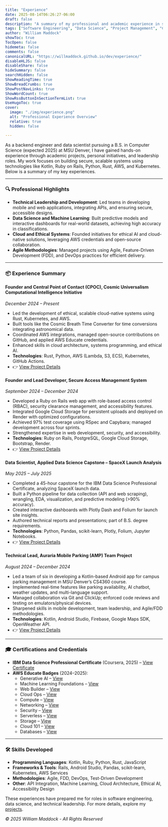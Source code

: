 ```yaml
---
title: "Experience"
date: 2025-08-14T06:26:27-06:00
draft: false
description: "A summary of my professional and academic experience in software development, data science, and leadership."
tags: ["Software Engineering", "Data Science", "Project Management", "Cloud Computing"]
author: "William Maddock"
showToc: true
TocOpen: false
hidemeta: false
comments: false
canonicalURL: "https://willmaddock.github.io/dev/experience/"
disableHLJS: false
disableShare: false
hideSummary: false
searchHidden: false
ShowReadingTime: true
ShowBreadCrumbs: true
ShowPostNavLinks: true
ShowWordCount: true
ShowRssButtonInSectionTermList: true
UseHugoToc: true
cover:
  image: "./img/experience.png"
  alt: "Professional Experience Overview"
  relative: true
  hidden: false

---
```


As a backend engineer and data scientist pursuing a B.S. in Computer Science (expected 2025) at MSU Denver, I have gained hands-on experience through academic projects, personal initiatives, and leadership roles. My work focuses on building secure, scalable systems using technologies like Kotlin, Ruby on Rails, Python, Rust, AWS, and Kubernetes. Below is a summary of my key experiences.

---

### 🔍 Professional Highlights

- **Technical Leadership and Development**: Led teams in developing mobile and web applications, integrating APIs, and ensuring secure, accessible designs.
- **Data Science and Machine Learning**: Built predictive models and interactive dashboards for real-world datasets, achieving high accuracy in classifications.
- **Cloud and Ethical Systems**: Founded initiatives for ethical AI and cloud-native solutions, leveraging AWS credentials and open-source collaboration.
- **Agile Methodologies**: Managed projects using Agile, Feature-Driven Development (FDD), and DevOps practices for efficient delivery.

---

### 📦 Experience Summary

#### Founder and Central Point of Contact (CPOC), Cosmic Universalism Computational Intelligence Initiative
*December 2024 – Present*
- Led the development of ethical, scalable cloud-native systems using Rust, Kubernetes, and AWS.
- Built tools like the Cosmic Breath Time Converter for time conversions integrating astronomical data.
- Coordinated AWS integrations, managed open-source contributions on GitHub, and applied AWS Educate credentials.
- Enhanced skills in cloud architecture, systems programming, and ethical AI.
- **Technologies**: Rust, Python, AWS (Lambda, S3, ECS), Kubernetes, GitHub Actions.
- 👉 <a href="../projects/cosmic-universalism/" target="_blank" rel="noopener noreferrer">View Project Details</a>

#### Founder and Lead Developer, Secure Access Management System
*September 2024 – December 2024*
- Developed a Ruby on Rails web app with role-based access control (RBAC), security clearance management, and accessibility features.
- Integrated Google Cloud Storage for persistent uploads and deployed on Render with optimized configurations.
- Achieved 97% test coverage using RSpec and Capybara; managed development across four sprints.
- Strengthened expertise in web development, security, and accessibility.
- **Technologies**: Ruby on Rails, PostgreSQL, Google Cloud Storage, Bootstrap, Render.
- 👉 <a href="../projects/secure-access-management/" target="_blank" rel="noopener noreferrer">View Project Details</a>

#### Data Scientist, Applied Data Science Capstone – SpaceX Launch Analysis
*May 2025 – July 2025*
- Completed a 45-hour capstone for the IBM Data Science Professional Certificate, analyzing SpaceX launch data.
- Built a Python pipeline for data collection (API and web scraping), wrangling, EDA, visualization, and predictive modeling (>90% accuracy).
- Created interactive dashboards with Plotly Dash and Folium for launch site insights.
- Authored technical reports and presentations; part of B.S. degree requirements.
- **Technologies**: Python, Pandas, scikit-learn, Plotly, Folium, Jupyter Notebooks.
- 👉 <a href="../projects/spacex-capstone/" target="_blank" rel="noopener noreferrer">View Project Details</a>

#### Technical Lead, Auraria Mobile Parking (AMP) Team Project
*August 2024 – December 2024*
- Led a team of six in developing a Kotlin-based Android app for campus parking management in MSU Denver’s CS4360 course.
- Implemented real-time features like parking availability, AI chatbot, weather updates, and multi-language support.
- Managed collaboration via Git and ClickUp; enforced code reviews and testing on emulators/physical devices.
- Sharpened skills in mobile development, team leadership, and Agile/FDD methodologies.
- **Technologies**: Kotlin, Android Studio, Firebase, Google Maps SDK, OpenWeather API.
- 👉 <a href="../projects/team-amp/" target="_blank" rel="noopener noreferrer">View Project Details</a>

---

### 🎓 Certifications and Credentials

- **IBM Data Science Professional Certificate** (Coursera, 2025) – <a href="https://www.coursera.org/account/accomplishments/specialization/68JLH79O3KTJ" target="_blank" rel="noopener noreferrer">View Certificate</a>
- **AWS Educate Badges** (2024–2025):
    - Generative AI – <a href="https://www.credly.com/badges/07a07924-d4d3-417b-9e84-c289b9eea87a/linked_in_profile" target="_blank" rel="noopener noreferrer">View</a>
    - Machine Learning Foundations – <a href="https://www.credly.com/badges/6b6c699d-d3b5-458a-84cd-7bf1d65be0bd/linked_in_profile" target="_blank" rel="noopener noreferrer">View</a>
    - Web Builder – <a href="https://www.credly.com/badges/c430067b-6fbf-4186-883b-7db12ef41220/linked_in_profile" target="_blank" rel="noopener noreferrer">View</a>
    - Cloud Ops – <a href="https://www.credly.com/badges/d1e047de-f420-4d45-9f88-10136bced725/linked_in_profile" target="_blank" rel="noopener noreferrer">View</a>
    - Compute – <a href="https://www.credly.com/badges/3b76a628-7423-457c-8198-c1b8127bf3a0/linked_in_profile" target="_blank" rel="noopener noreferrer">View</a>
    - Networking – <a href="https://www.credly.com/badges/807d3569-f378-4a96-9b6f-1dc6c6000abd/linked_in_profile" target="_blank" rel="noopener noreferrer">View</a>
    - Security – <a href="https://www.credly.com/badges/5cafef51-af7c-4c23-ab38-a4150dda8f45/linked_in_profile" target="_blank" rel="noopener noreferrer">View</a>
    - Serverless – <a href="https://www.credly.com/badges/db5b1006-562b-4ede-9d69-931ffed7631d/linked_in_profile" target="_blank" rel="noopener noreferrer">View</a>
    - Storage – <a href="https://www.credly.com/badges/c7b3345c-abde-4adc-818d-ffdb191403ab/linked_in_profile" target="_blank" rel="noopener noreferrer">View</a>
    - Cloud 101 – <a href="https://www.credly.com/badges/e573ab0a-7014-41ff-a9e0-69eea0c31eb3/linked_in_profile" target="_blank" rel="noopener noreferrer">View</a>
    - Databases – <a href="https://www.credly.com/badges/3fe9360b-b540-4cf1-a28f-fbfe30e8fb16/linked_in_profile" target="_blank" rel="noopener noreferrer">View</a>

---

### 🛠️ Skills Developed

- **Programming Languages**: Kotlin, Ruby, Python, Rust, JavaScript
- **Frameworks & Tools**: Rails, Android Studio, Pandas, scikit-learn, Kubernetes, AWS Services
- **Methodologies**: Agile, FDD, DevOps, Test-Driven Development
- **Other**: API Integration, Machine Learning, Cloud Architecture, Ethical AI, Accessibility Design

These experiences have prepared me for roles in software engineering, data science, and technical leadership. For more details, explore my <a href="../projects/" target="_blank" rel="noopener noreferrer">projects</a>.

*© 2025 William Maddock - All Rights Reserved*